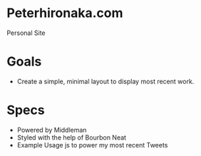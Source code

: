 # Peterhironaka.com
Personal Site

# Goals
- Create a simple, minimal layout to display most recent work.

# Specs
- Powered by Middleman
- Styled with the help of Bourbon Neat
- Example Usage js to power my most recent Tweets
